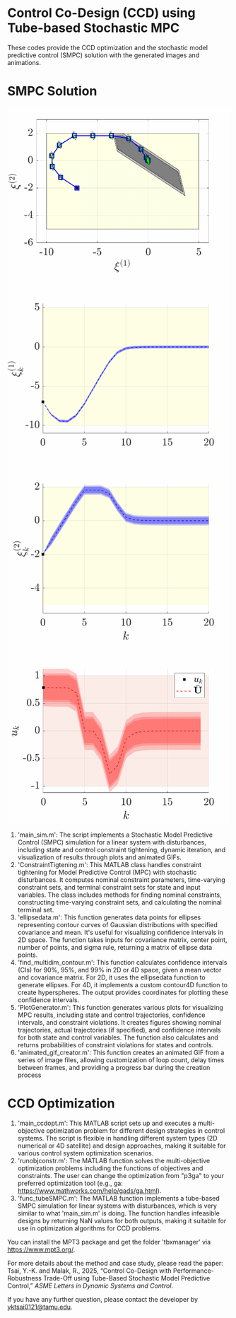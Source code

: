 # Control Co-Design (CCD) using Tube-based Stochastic MPC

These codes provide the CCD optimization and the stochastic model predictive control (SMPC) solution with the generated images and animations.

# SMPC Solution

![Stochastic tube-based MPC on a state plane.](results_mpc_test/GIF_plane.gif)
![Stochastic tube-based MPC for state trajectories.](results_mpc_test/GIF_state.gif)
![Stochastic tube-based MPC for input trajectories.](results_mpc_test/GIF_ctrl.gif)

1. 'main_sim.m': The script implements a Stochastic Model Predictive Control (SMPC) simulation for a linear system with disturbances, including state and control constraint tightening, dynamic iteration, and visualization of results through plots and animated GIFs.
2. 'ConstraintTigtening.m': This MATLAB class handles constraint tightening for Model Predictive Control (MPC) with stochastic disturbances. It computes nominal constraint parameters, time-varying constraint sets, and terminal constraint sets for state and input variables. The class includes methods for finding nominal constraints, constructing time-varying constraint sets, and calculating the nominal terminal set.
3. 'ellipsedata.m': This function generates data points for ellipses representing contour curves of Gaussian distributions with specified covariance and mean. It's useful for visualizing confidence intervals in 2D space. The function takes inputs for covariance matrix, center point, number of points, and sigma rule, returning a matrix of ellipse data points.
4. 'find_multidim_contour.m': This function calculates confidence intervals (CIs) for 90%, 95%, and 99% in 2D or 4D space, given a mean vector and covariance matrix. For 2D, it uses the ellipsedata function to generate ellipses. For 4D, it implements a custom contour4D function to create hyperspheres. The output provides coordinates for plotting these confidence intervals.
5. 'PlotGenerator.m': This function generates various plots for visualizing MPC results, including state and control trajectories, confidence intervals, and constraint violations. It creates figures showing nominal trajectories, actual trajectories (if specified), and confidence intervals for both state and control variables. The function also calculates and returns probabilities of constraint violations for states and controls.
6. 'animated_gif_creator.m': This function creates an animated GIF from a series of image files, allowing customization of loop count, delay times between frames, and providing a progress bar during the creation process

# CCD Optimization
1. 'main_ccdopt.m': This MATLAB script sets up and executes a multi-objective optimization problem for different design strategies in control systems. The script is flexible in handling different system types (2D numerical or 4D satellite) and design approaches, making it suitable for various control system optimization scenarios. 
2. 'runobjconstr.m': The MATLAB function solves the multi-objective optimization problems including the functions of objectives and constraints. The user can change the optimization from "p3ga" to your preferred optimization tool (e.g., ga: https://www.mathworks.com/help/gads/ga.html).
3. 'func_tubeSMPC.m': The MATLAB function implements a tube-based SMPC simulation for linear systems with disturbances, which is very similar to what 'main_sim.m' is doing. The function handles infeasible designs by returning NaN values for both outputs, making it suitable for use in optimization algorithms for CCD problems.

You can install the MPT3 package and get the folder 'tbxmanager' via https://www.mpt3.org/.

For more details about the method and case study, please read the paper: Tsai, Y.-K. and Malak, R., 2025, “Control Co-Design with Performance-Robustness Trade-Off using Tube-Based Stochastic Model Predictive Control,” *ASME Letters in Dynamic Systems and Control*.

If you have any further question, please contact the developer by yktsai0121@tamu.edu.
